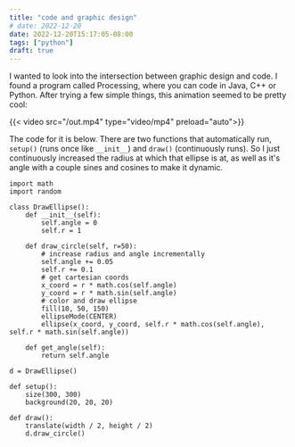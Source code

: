 ```yaml
---
title: "code and graphic design"
# date: 2022-12-20
date: 2022-12-20T15:17:05-08:00
tags: ["python"]
draft: true
---
```

I wanted to look into the intersection between graphic design and code.
I found a program called Processing, where you can code in Java, C++ or Python.
After trying a few simple things, this animation seemed to be pretty cool:

{{< video src="/out.mp4" type="video/mp4" preload="auto">}}

The code for it is below. There are two functions that automatically run, 
`setup()` (runs once like `__init__`) and `draw()` (continuously runs). So I just
continuously increased the radius at which that ellipse is at, as well as it's angle with
a couple sines and cosines to make it dynamic.

```
import math
import random

class DrawEllipse():
    def __init__(self):
        self.angle = 0
        self.r = 1
        
    def draw_circle(self, r=50):
    	# increase radius and angle incrementally
        self.angle += 0.05
        self.r += 0.1
        # get cartesian coords
        x_coord = r * math.cos(self.angle)
        y_coord = r * math.sin(self.angle)
        # color and draw ellipse
        fill(10, 50, 150)
        ellipseMode(CENTER)
        ellipse(x_coord, y_coord, self.r * math.cos(self.angle), self.r * math.sin(self.angle))
        
    def get_angle(self):
        return self.angle
        
d = DrawEllipse()

def setup():
    size(300, 300)
    background(20, 20, 20)
    
def draw():
    translate(width / 2, height / 2)
    d.draw_circle()
```
